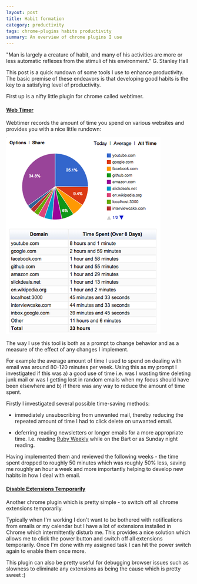 ```yaml
---
layout: post
title: Habit formation
category: productivity
tags: chrome-plugins habits productivity
summary: An overview of chrome plugins I use
---
```


"Man is largely a creature of habit, and many of his activities are more or less automatic reflexes from the stimuli of his environment."
G. Stanley Hall

This post is a quick rundown of some tools I use to enhance productivity. The basic premise of these endeavors is that developing good habits is the key to a satisfying level of productivity.

First up is a nifty little plugin for chrome called webtimer. 

#### <a href="https://chrome.google.com/webstore/detail/web-timer/ggnjbdfgigejghknieofeahaknkjafim?hl=en">Web Timer</a>


Webtimer records the amount of time you spend on various websites and provides you with a nice little rundown:

<a href="/imgs/posts/webtimer.png" data-lightbox="image-1" data-title="Webtimer">![weekly average](/imgs/posts/webtimer.png)</a>

The way I use this tool is both as a prompt to change behavior and as a measure of the effect of any changes I implement. 

For example the average amount of time I used to spend on dealing with email was around 80-120 minutes per week. Using this as my prompt I investigated if this was a) a good use of time i.e. was I wasting time deleting junk mail or was I getting lost in random emails when my focus should have been elsewhere and b) if there was any way to reduce the amount of time spent. 

Firstly I investigated several possible time-saving methods:

- immediately unsubscribing from unwanted mail, thereby reducing the repeated amount of time I had to click delete on unwanted email.

- deferring reading newsletters or longer emails for a more appropriate time. I.e. reading <a href="http://rubyweekly.com/">Ruby Weekly</a> while on the Bart or as Sunday night reading.

Having implemented them and reviewed the following weeks - the time spent dropped to roughly 50 minutes which was roughly 50% less, saving me roughly an hour a week and more importantly helping to develop new habits in how I deal with email.


#### <a href="https://chrome.google.com/webstore/detail/disable-extensions-tempor/lcfdefmogcogicollfebhgjiiakbjdje?hl=en">Disable Extensions Temporarily</a>

Another chrome plugin which is pretty simple - to switch off all chrome extensions temporarily. 

Typically when I'm working I don't want to be bothered with notifications from emails or my calendar but I have a lot of extensions installed in Chrome which intermittently disturb me. This provides a nice solution which allows me to click the power button and switch off all extensions temporarily. Once I'm done with my assigned task I can hit the power switch again to enable them once more.

This plugin can also be pretty useful for debugging browser issues such as slowness to eliminate any extensions as being the cause which is pretty sweet :)